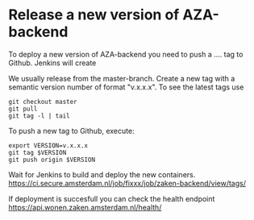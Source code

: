 # Release a new version of AZA-backend

To deploy a new version of AZA-backend you need to push a ....
tag to Github. Jenkins will create

We usually release from the master-branch. Create a new tag
with a semantic version number of format "v.x.x.x".
To see the latest tags use

```
git checkout master
git pull
git tag -l | tail
```

To push a new tag to Github, execute:

```
export VERSION=v.x.x.x
git tag $VERSION
git push origin $VERSION
```

Wait for Jenkins to build and deploy the new containers.
https://ci.secure.amsterdam.nl/job/fixxx/job/zaken-backend/view/tags/

If deployment is succesfull you can check the health endpoint
https://api.wonen.zaken.amsterdam.nl/health/
